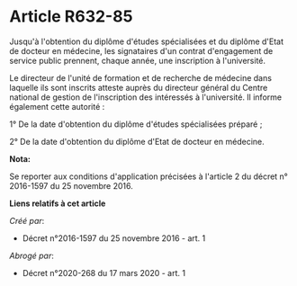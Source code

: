 # Article R632-85

Jusqu'à l'obtention du diplôme d'études spécialisées et du diplôme d'Etat de docteur en médecine, les signataires d'un
contrat d'engagement de service public prennent, chaque année, une inscription à l'université. 

Le directeur de l'unité de formation et de recherche de médecine dans laquelle ils sont inscrits atteste auprès du directeur
général du Centre national de gestion de l'inscription des intéressés à l'université. Il informe également cette autorité : 

1° De la date d'obtention du diplôme d'études spécialisées préparé ; 

2° De la date d'obtention du diplôme d'Etat de docteur en médecine.

**Nota:**

Se reporter aux conditions d'application précisées à l'article 2 du décret n° 2016-1597 du 25 novembre 2016.

**Liens relatifs à cet article**

_Créé par_:

  - Décret n°2016-1597 du 25 novembre 2016 - art. 1

_Abrogé par_:

  - Décret n°2020-268 du 17 mars 2020 - art. 1

